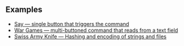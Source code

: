 ## Examples

* [Say — single button that triggers the command](./Say.md)
* [War Games — multi-buttoned command that reads from a text field](./WarGames.md)
* [Swiss Army Knife — Hashing and encoding of strings and files](./Swiss-Army-Knife.md)
